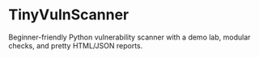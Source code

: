 # TinyVulnScanner
Beginner-friendly Python vulnerability scanner with a demo lab, modular checks, and pretty HTML/JSON reports.
